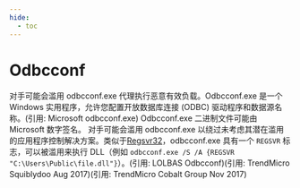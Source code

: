 ```yaml
---
hide:
  - toc
---
```


# Odbcconf

对手可能会滥用 odbcconf.exe 代理执行恶意有效负载。Odbcconf.exe 是一个 Windows 实用程序，允许您配置开放数据库连接 (ODBC) 驱动程序和数据源名称。(引用: Microsoft odbcconf.exe) Odbcconf.exe 二进制文件可能由 Microsoft 数字签名。  对手可能会滥用 odbcconf.exe 以绕过未考虑其潜在滥用的应用程序控制解决方案。类似于[Regsvr32](https://attack.mitre.org/techniques/T1218/010)，odbcconf.exe 具有一个 <code>REGSVR</code> 标志，可以被滥用来执行 DLL（例如 <code>odbcconf.exe /S /A &lbrace;REGSVR "C:\Users\Public\file.dll"&rbrace;</code>）。(引用: LOLBAS Odbcconf)(引用: TrendMicro Squiblydoo Aug 2017)(引用: TrendMicro Cobalt Group Nov 2017)
